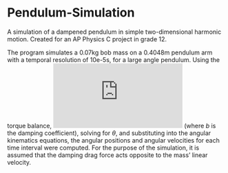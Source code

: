 # Pendulum-Simulation
 A simulation of a dampened pendulum in simple two-dimensional harmonic motion. Created for an AP Physics C project in grade 12.
 
 The program simulates a 0.07kg bob mass on a 0.4048m pendulum arm with a temporal resolution of 10e-5s, for a large angle pendulum. Using the torque balance, ![equation](https://latex.codecogs.com/png.latex?%5Cdpi%7B150%7D%20mL%5E2%5Cddot%5Ctheta%20&plus;%20bL%5E2%5Cdot%5Ctheta&plus;mgL%5Csin%5Ctheta%20%3D%200) (where _b_ is the damping coefficient), solving for _θ_, and substituting into the
angular kinematics equations, the angular positions and angular velocities for each time interval were computed. For the purpose of
the simulation, it is assumed that the damping drag force acts opposite to the mass’ linear velocity.
